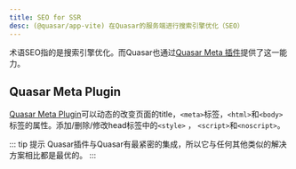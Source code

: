 ```yaml
---
title: SEO for SSR
desc: (@quasar/app-vite) 在Quasar的服务端进行搜索引擎优化（SEO）
---
```


术语SEO指的是搜索引擎优化。而Quasar也通过[Quasar Meta 插件](/quasar-plugins/meta)提供了这一能力。

## Quasar Meta Plugin

[Quasar Meta Plugin](/quasar-plugins/meta)可以动态的改变页面的title，`<meta>`标签，`<html>`和`<body>`标签的属性。添加/删除/修改head标签中的`<style>` ， `<script>`和`<noscript>`。

::: tip 提示
Quasar插件与Quasar有最紧密的集成，所以它与任何其他类似的解决方案相比都是最优的。
:::
